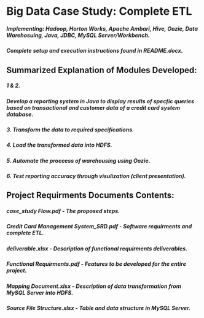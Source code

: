 # **Big Data Case Study: Complete ETL** 
##### _Implementing: Hadoop, Horton Works, Apache Ambari, Hive, Oozie, Data Warehosuing, Java, JDBC, MySQL Server/Workbench._
##### **_Complete setup and execution instructions found in README.docx._**
## **Summarized Explanation of Modules Developed:**
##### **1 & 2.** 
##### Develop a reporting system in Java to display results of specfic queries based on transactional and customer data of a credit card system database.
##### **3.** Transform the data to required specifications.
##### **4.** Load the transformed data into HDFS.
##### **5.** Automate the proccess of warehousing using Oozie.
##### **6.** Test reporting accuracy through visulization (client presentation).
## **Project Requirments Documents Contents:**
##### case_study Flow.pdf - The proposed steps.
##### Credit Card Management System_SRD.pdf - Software requirments and complete ETL.
##### deliverable.xlsx - Description of functional requirments deliverables.
##### Functional Requirments.pdf - Features to be developed for the entire project.
##### Mapping Document.xlsx - Description of data transformation from MySQL Server into HDFS.
##### Source File Structure.xlsx - Table and data structure in MySQL Server.
